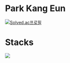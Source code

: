 # Park Kang Eun

[![Solved.ac프로필](http://mazassumnida.wtf/api/v2/generate_badge?boj=kangeun3222)](https://solved.ac/kangeun3222)

# Stacks
<div>
    <img src="https://img.shields.io/badge/Python-3776AB?style=for-the-badge&logo=Python&logoColor=white">
</div>
